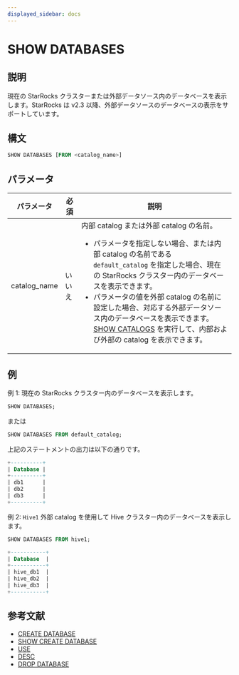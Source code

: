 ```yaml
---
displayed_sidebar: docs
---
```


# SHOW DATABASES

## 説明

現在の StarRocks クラスターまたは外部データソース内のデータベースを表示します。StarRocks は v2.3 以降、外部データソースのデータベースの表示をサポートしています。

## 構文

```SQL
SHOW DATABASES [FROM <catalog_name>]
```

## パラメータ

| **パラメータ**   | **必須** | **説明**                                                  |
| ---------------- | -------- | --------------------------------------------------------- |
| catalog_name     | いいえ   | 内部 catalog または外部 catalog の名前。<ul><li>パラメータを指定しない場合、または内部 catalog の名前である `default_catalog` を指定した場合、現在の StarRocks クラスター内のデータベースを表示できます。</li><li>パラメータの値を外部 catalog の名前に設定した場合、対応する外部データソース内のデータベースを表示できます。[SHOW CATALOGS](SHOW_CATALOGS.md) を実行して、内部および外部の catalog を表示できます。</li></ul> |

## 例

例 1: 現在の StarRocks クラスター内のデータベースを表示します。

```SQL
SHOW DATABASES;
```

または

```SQL
SHOW DATABASES FROM default_catalog;
```

上記のステートメントの出力は以下の通りです。

```SQL
+----------+
| Database |
+----------+
| db1      |
| db2      |
| db3      |
+----------+
```

例 2: `Hive1` 外部 catalog を使用して Hive クラスター内のデータベースを表示します。

```SQL
SHOW DATABASES FROM hive1;

+-----------+
| Database  |
+-----------+
| hive_db1  |
| hive_db2  |
| hive_db3  |
+-----------+
```

## 参考文献

- [CREATE DATABASE](../data-definition/CREATE_DATABASE.md)
- [SHOW CREATE DATABASE](SHOW_CREATE_DATABASE.md)
- [USE](../data-definition/USE.md)
- [DESC](../Utility/DESCRIBE.md)
- [DROP DATABASE](../data-definition/DROP_DATABASE.md)